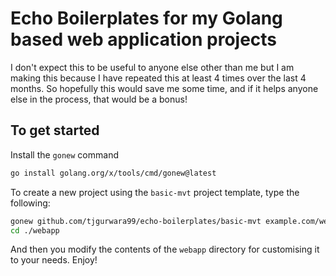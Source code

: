 # Echo Boilerplates for my Golang based web application projects

I don't expect this to be useful to anyone else other than me but I am
making this because I have repeated this at least 4 times over the last 4
months. So hopefully this would save me some time, and if it helps anyone
else in the process, that would be a bonus!

## To get started

Install the `gonew` command

```sh
go install golang.org/x/tools/cmd/gonew@latest
```

To create a new project using the `basic-mvt` project template, type the
following:

```sh
gonew github.com/tjgurwara99/echo-boilerplates/basic-mvt example.com/webapp
cd ./webapp
```

And then you modify the contents of the `webapp` directory for customising
it to your needs. Enjoy!
